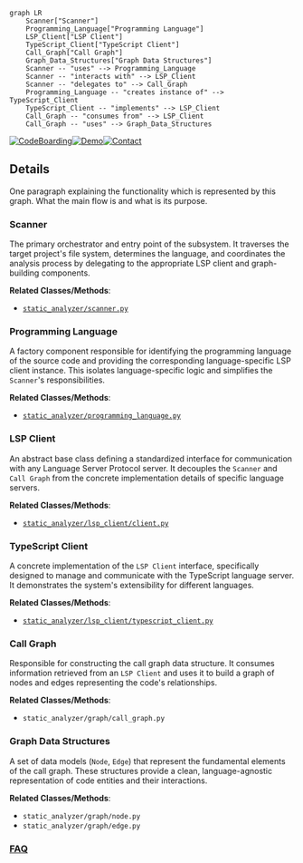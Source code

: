 ```mermaid
graph LR
    Scanner["Scanner"]
    Programming_Language["Programming Language"]
    LSP_Client["LSP Client"]
    TypeScript_Client["TypeScript Client"]
    Call_Graph["Call Graph"]
    Graph_Data_Structures["Graph Data Structures"]
    Scanner -- "uses" --> Programming_Language
    Scanner -- "interacts with" --> LSP_Client
    Scanner -- "delegates to" --> Call_Graph
    Programming_Language -- "creates instance of" --> TypeScript_Client
    TypeScript_Client -- "implements" --> LSP_Client
    Call_Graph -- "consumes from" --> LSP_Client
    Call_Graph -- "uses" --> Graph_Data_Structures
```

[![CodeBoarding](https://img.shields.io/badge/Generated%20by-CodeBoarding-9cf?style=flat-square)](https://github.com/CodeBoarding/GeneratedOnBoardings)[![Demo](https://img.shields.io/badge/Try%20our-Demo-blue?style=flat-square)](https://www.codeboarding.org/demo)[![Contact](https://img.shields.io/badge/Contact%20us%20-%20contact@codeboarding.org-lightgrey?style=flat-square)](mailto:contact@codeboarding.org)

## Details

One paragraph explaining the functionality which is represented by this graph. What the main flow is and what is its purpose.

### Scanner
The primary orchestrator and entry point of the subsystem. It traverses the target project's file system, determines the language, and coordinates the analysis process by delegating to the appropriate LSP client and graph-building components.


**Related Classes/Methods**:

- <a href="https://github.com/CodeBoarding/CodeBoarding/blob/main/static_analyzer/scanner.py" target="_blank" rel="noopener noreferrer">`static_analyzer/scanner.py`</a>


### Programming Language
A factory component responsible for identifying the programming language of the source code and providing the corresponding language-specific LSP client instance. This isolates language-specific logic and simplifies the `Scanner`'s responsibilities.


**Related Classes/Methods**:

- <a href="https://github.com/CodeBoarding/CodeBoarding/blob/main/static_analyzer/programming_language.py" target="_blank" rel="noopener noreferrer">`static_analyzer/programming_language.py`</a>


### LSP Client
An abstract base class defining a standardized interface for communication with any Language Server Protocol server. It decouples the `Scanner` and `Call Graph` from the concrete implementation details of specific language servers.


**Related Classes/Methods**:

- <a href="https://github.com/CodeBoarding/CodeBoarding/blob/main/static_analyzer/lsp_client/client.py" target="_blank" rel="noopener noreferrer">`static_analyzer/lsp_client/client.py`</a>


### TypeScript Client
A concrete implementation of the `LSP Client` interface, specifically designed to manage and communicate with the TypeScript language server. It demonstrates the system's extensibility for different languages.


**Related Classes/Methods**:

- <a href="https://github.com/CodeBoarding/CodeBoarding/blob/main/static_analyzer/lsp_client/typescript_client.py" target="_blank" rel="noopener noreferrer">`static_analyzer/lsp_client/typescript_client.py`</a>


### Call Graph
Responsible for constructing the call graph data structure. It consumes information retrieved from an `LSP Client` and uses it to build a graph of nodes and edges representing the code's relationships.


**Related Classes/Methods**:

- `static_analyzer/graph/call_graph.py`


### Graph Data Structures
A set of data models (`Node`, `Edge`) that represent the fundamental elements of the call graph. These structures provide a clean, language-agnostic representation of code entities and their interactions.


**Related Classes/Methods**:

- `static_analyzer/graph/node.py`
- `static_analyzer/graph/edge.py`




### [FAQ](https://github.com/CodeBoarding/GeneratedOnBoardings/tree/main?tab=readme-ov-file#faq)
